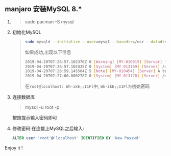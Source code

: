 ## manjaro 安装MySQL 8.*

1. > sudo pacman -S mysql 

2. 初始化MySQL

   > ```bash
   > sudo mysqld --initialize --user=mysql --basedir=/usr --datadir=/var/lib/mysql
   > ```
   >
   > 如果成功,出现以下信息
   >
   > ```bash
   > 2019-04-20T07:26:57.102370Z 0 [Warning] [MY-010915] [Server] 'NO_ZERO_DATE', 'NO_ZERO_IN_DATE' and 'ERROR_FOR_DIVISION_BY_ZERO' sql modes should be used with strict mode. They will be merged with strict mode in a future release.
   > 2019-04-20T07:26:57.102435Z 0 [System] [MY-013169] [Server] /usr/bin/mysqld (mysqld 8.0.15) initializing of server in progress as process 8658
   > 2019-04-20T07:26:59.145584Z 5 [Note] [MY-010454] [Server] A temporary password is generated for root@localhost: Wh-ikE;;I1Fl
   > 2019-04-20T07:27:00.000278Z 0 [System] [MY-013170] [Server] /usr/bin/mysqld (mysqld 8.0.15) initializing of server has completed
   > 
   > ```
   >
   > 在`root@localhost: Wh-ikE;;I1Fl`中, `Wh-ikE;;I1Fl为`初始密码

3. 连接数据库

   > mysql  -u root -p

   按照提示输入密码即可

4. 修改密码:在连接上MySQL之后输入:

   ```sql
   ALTER user 'root'@'localhost' IDENTIFIED BY 'New Passwd'
   ```

   

Enjoy it !